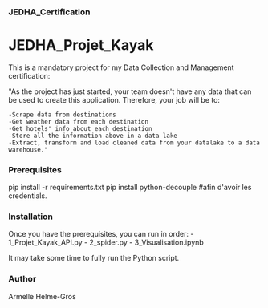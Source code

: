 ### JEDHA_Certification

# JEDHA_Projet_Kayak

This is a mandatory project for my Data Collection and Management certification:

"As the project has just started, your team doesn't have any data that can be used to create this application. Therefore, your job will be to:

    -Scrape data from destinations
    -Get weather data from each destination
    -Get hotels' info about each destination
    -Store all the information above in a data lake
    -Extract, transform and load cleaned data from your datalake to a data warehouse."

### Prerequisites

pip install -r requirements.txt
pip install python-decouple #afin d'avoir les credentials.

### Installation

Once you have the prerequisites, you can run in order:
     - 1_Projet_Kayak_API.py
     - 2_spider.py
     - 3_Visualisation.ipynb

It may take some time to fully run the Python script.

### Author

Armelle Helme-Gros
